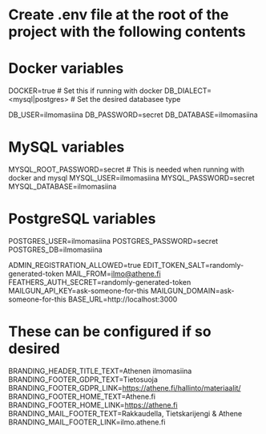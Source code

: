 # Create .env file at the root of the project with the following contents

# Docker variables
DOCKER=true # Set this if running with docker
DB_DIALECT=<mysql|postgres> # Set the desired databasee type

DB_USER=ilmomasiina
DB_PASSWORD=secret
DB_DATABASE=ilmomasiina

# MySQL variables
MYSQL_ROOT_PASSWORD=secret # This is needed when running with docker and mysql
MYSQL_USER=ilmomasiina
MYSQL_PASSWORD=secret
MYSQL_DATABASE=ilmomasiina

# PostgreSQL variables
POSTGRES_USER=ilmomasiina
POSTGRES_PASSWORD=secret
POSTGRES_DB=ilmomasiina

ADMIN_REGISTRATION_ALLOWED=true
EDIT_TOKEN_SALT=randomly-generated-token
MAIL_FROM=<ilmo@athene.fi>
FEATHERS_AUTH_SECRET=randomly-generated-token
MAILGUN_API_KEY=ask-someone-for-this
MAILGUN_DOMAIN=ask-someone-for-this
BASE_URL=http://localhost:3000

# These can be configured if so desired
BRANDING_HEADER_TITLE_TEXT=Athenen ilmomasiina
BRANDING_FOOTER_GDPR_TEXT=Tietosuoja
BRANDING_FOOTER_GDPR_LINK=https://athene.fi/hallinto/materiaalit/
BRANDING_FOOTER_HOME_TEXT=Athene.fi
BRANDING_FOOTER_HOME_LINK=https://athene.fi
BRANDING_MAIL_FOOTER_TEXT=Rakkaudella, Tietskarijengi & Athene
BRANDING_MAIL_FOOTER_LINK=ilmo.athene.fi
